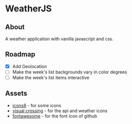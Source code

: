 # WeatherJS

## About

A weather application with vanilla javascript and css.

## Roadmap

- [x] Add Geolocation
- [ ] Make the week's list backgrounds vary in color degrees
- [ ] Make the week's list items interactive

## Assets

- [icons8](https://icons8.com) - for some icons
- [visual crossing](https://visualcrossing.com) - for the api and weather icons
- [fontawesome](https://fontawesome.com) - for the font icon of github
